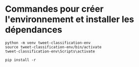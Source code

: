 # Commandes pour créer l'environnement et installer les dépendances
```
python -m venv tweet-classification-env
source tweet-classification-env/bin/activate
tweet-classification-env\Scripts\activate

pip install -r
```
